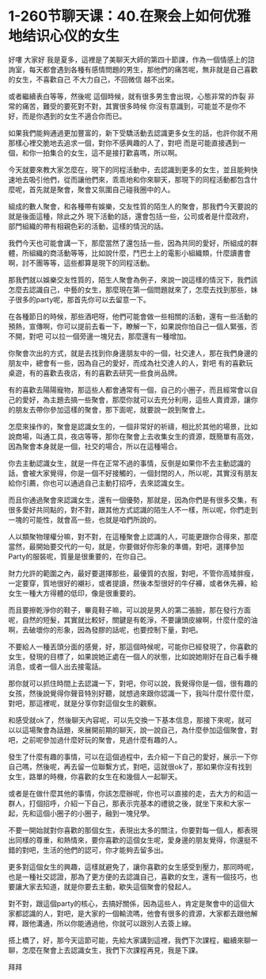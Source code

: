 # 1-260节聊天课：40.在聚会上如何优雅地结识心仪的女生

好嘍 大家好 我是夏多，這裡是了美聊天大師的第四十節課，作為一個情感上的諮詢室，每天都會遇到各種有感情問題的男生，那他們的痛苦呢，無非就是自己喜歡的女生，不喜歡自己 不大力自己，不回微信 越不出來。

或者繼續表白等等，然後呢 這個時候，就有很多男生會出現，心態非常的炸裂 非常的痛苦，難受的要死對不對，其實很多時候 你沒有意識到，可能並不是你不好，而是你遇到的女生不適合你而已。

如果我們能夠通過更加豐富的，新下受驕活動去認識更多女生的話，也許你就不用那樣心裡交脆地去追求一個，對你不感興趣的人了，對吧 而是可能直接遇到一個，和你一拍集合的女生，這不是接打歡喜嗎，所以啊。

今天就要來教大家怎麼在，現下的同程活動中，去認識到更多的女生，並且能夠快速地去吸引他們，從而讓他們來，乖乖地和你來聊天，那現下的同程活動都包含什麼呢，首先就是聚會，聚會又氛圍自己碰我圈中的人。

組成的數人聚會，和各種帶有娛樂，交友性質的陌生人的聚會，那我們今天要說的就是後面這種，除此之外 現下活動的話，還會包括一些，公司或者是什麼政府，部門組織的帶有相親色彩的活動，這樣的情況的話。

我們今天也可能會講一下，那麼當然了還包括一些，因為共同的愛好，所組成的群體，所組織的商活動等等，比如說什麼，鬥巴士上的電影小組織類，什麼讀書會啊，討不團等等，這些都算是現下的同程活動。

那我們就以娛樂交友性質的，陌生人聚會為例子，來說一說這樣的情況下，我們該怎麼去認識自己，中藝的女生，那麼現在第一個問題就來了，怎麼去找到那些，妹子很多的party呢，那首先你可以去留意一下。

在各種節日的時候，那些酒吧呀，他們可能會做一些相關的活動，還有一些活動的預熱，宣傳啊，你可以提前去看一下，瞭解一下，如果說你怕自己一個人緊張，否不開，對吧 可以拉一個旁邊一塊兒去，那麼還有一種增加。

你聚會次出的方式，就是去找到你身邊朋友中的一個，社交達人，那在我們身邊的朋友中，總會有一些，因為自己的愛好，而成為社交達人的人，對吧 有的喜歡玩桌遊，有的喜歡去夜店，有的喜歡去研究一些食尚品牌。

有的喜歡去陽陽寵物，那這些人都會通常有一個，自己的小圈子，而且經常會以自己的愛好，為主題去搞一些聚會，那麼你就可以去充分利用，這些人賣資源，讓你的朋友去帶你參加這樣的聚會，那下面呢，就要說一說到聚會上。

怎麼來操作的，聚會是認識女生的，一個非常好的祈禱，相比於其他的場景，比如說商場，叫通工具，夜店等等，那你在聚會上去收集女生的資源，既簡單有高效，因為聚會本身就是一個，社交的場合，所以在這種場合。

你去主動認識女生，就是一件在正常不過的事情，反倒是如果你不去主動認識的話，會被大家覺得，你是一個不好接觸的，一個封閉的人，所以呢，其實沒有朋友給你引薦，你也可以通過自己主動打招呼，去來認識女生。

而且你通過聚會來認識女生，還有一個優勢，那就是，因為你們是有很多交集，有很多愛好共同點的，對不對，跟其他方式認識的陌生人不一樣，所以呢，你們走到一塊的可能性，就會高一些，也就是咱們所說的。

人以類聚物理權分嘛，對不對，在這種聚會上認識的人，可能更跟你合得來，那麼當然，最開始要交代的一句，就是，你要做好你形象的準備，對吧，選擇參加Party的服裝呢，質量是很重要的，在你自己。

財力允許的範圍之內，最好要選擇那些，最優質的衣服，對吧，不管你高矮胖瘦，一定要穿，質地很好的襯衫，或者提讀，然後本型很好的牛仔褲，或者休先褲，給女生一種大方得體的低印，像是很重要的。

而且要擦乾淨你的鞋子，畢竟鞋子嘛，可以說是男人的第二張臉，那在發行方面呢，自然的短髮，其實就比較好，關鍵是有乾淨，不要讓頭皮線啊，什麼什麼的油啊，去破壞你的形象，因為發膠的話呢，也要控制下量，對吧。

不要給人一種丟頭分面的感覺，好，那這個時候呢，可能你已經發現了，你喜歡的女生，發現的目標了，如果說她正處在一個人的狀態，比如說她剛好在自己看手機消息，或者一個人出去接電話。

那你就可以抓住時間上去認識一下，對吧，你可以說，我覺得你是一個，很有趣的女孩，然後說覺得你聲音特別好聽，就想過來跟你認識一下，我叫什麼什麼什麼，對吧，那這裡呢，就是分享你對這個女生的觀察。

和感受就ok了，然後聊天內容呢，可以先交換一下基本信息，那接下來呢，就可以以這場聚會為話題，來展開前期的聊天，說一說自己，為什麼參加這個聚會，對吧，之前呢參加過什麼好玩的聚會，見過什麼有趣的人。

發生了什麼有趣的事情，可以在這個過程中，去介紹一下自己的愛好，展示一下你自己嗎，然後呢，再去留一位聯繫方式，對吧，這就很ok了，那如果你沒有找到女生，路單的時機，你喜歡的女生在和幾個人一起聊天。

或者是在做什麼其他的事情，你該怎麼辦呢，你也可以直接的走，去大方的和這一群人，打個招呼，介紹一下自己，那表示完基本的禮貌之後，就坐下來和大家一起，先和這個小圈子的小圈子，融到一塊兒學。

不要一開始就對你喜歡的那個女生，表現出太多的關注，你要對每一個人，都表現出同樣的尊重，和熱情來，要你喜歡的這個女生呢，愛身邊的朋友覺得，你還挺不錯的對吧，生活的他們的認可，你才能夠去留多出。

更多對這個女生的興趣，這樣就避免了，讓你喜歡的女生感受到壓力，那同時呢，也是一種社交認證，那為了更方便的去認識自己，喜歡的女生，還有一個技巧，也要讓大家去知道，就是你要去主動，歇失這個聚會的發起人。

對不對，跟這個party的核心，去搞好關係，因為這些人，肯定是聚會中的這個大家都認識的人，對吧，是大家的一個輸流嗎，他會有很多的資源，大家都去跟他解釋，跟他溝通，所以你能通過他，你就可以跟別人去簽上線。

搭上橋了，好，那今天這節可能，先給大家講到這裡，我們下次課程，繼續來聊一聊，怎麼在聚會上去認識女生，我們下次課程再見，我是下課。

拜拜